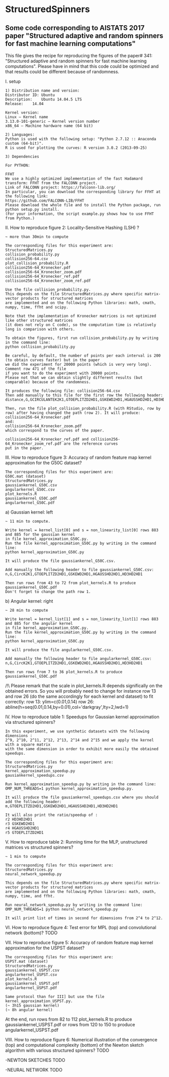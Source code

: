 # StructuredSpinners
## Some code corresponding to AISTATS 2017 paper "Structured adaptive and random spinners for fast machine learning computations"

This file gives the recipe for reproducing the figures of the paper# 341:
"Structured adaptive and random spinners for fast machine learning computations".
Please have in mind that this code could be optimized and that results could be
different because of randomness.

I. setup

	1) Distribution name and version:
	Distributor ID:	Ubuntu
	Description:	Ubuntu 14.04.5 LTS
	Release:	14.04

	Kernel version:
	Linux – Kernel name
	3.13.0-101-generic – Kernel version number
	x86_64 – Machine hardware name (64 bit)

	2) Languages:
	Python is used with the following setup: "Python 2.7.12 :: Anaconda custom (64-bit)".
	R is used for plotting the curves: R version 3.0.2 (2013-09-25)

	3) Dependencies

	For PYTHON:

	FFHT
	We use a highly optimized implementation of the fast Hadamard transform: FFHT from the FALCONN project.
	Link of FALCONN project: https://falconn-lib.org/
	In particular, you can download the corresponding library for FFHT at the following link:
	https://github.com/FALCONN-LIB/FFHT
	Please download the whole file and to install the Python package, run python setup.py install. 
	(For your information, the script example.py shows how to use FFHT from Python.)


II. How to reproduce figure 2: Locality-Sensitive Hashing (LSH) ?

	~ more than 30min to compute

	The corresponding files for this experiment are:
	StructuredMatrices.py
	collision_probability.py
	collision256-64.csv
	plot_collision_probability.R
	collision256-64_Kronecker.pdf
	collision256-64_Kronecker_zoom.pdf
	collision256-64_Kronecker_ref.pdf
	collision256-64_Kronecker_zoom_ref.pdf

	Use the file collision_probability.py.
	This depends on the file StructuredMatrices.py where specific matrix-vector products for structured matrices
	are implemented and on the following Python libraries: math, cmath, numpy, time, ffht and scipy.

	Note that the implementation of Kronecker matrices is not optimized like other structured matrices
	(it does not rely on C code), so the computation time is relatively long is comparison with others.

	To obtain the figures, first run collision_probability.py by writing in the command line:
	python collision_probability.py

	Be careful, by default, the number of points per each interval is 200 (to obtain curves faster) but in the paper 
	we did the experiment for 20000 points (which is very very long). Comment row 471 of the file
	if you want to do the experiment with 20000 points.
	Please not that we can obtain slightly different results (but comparable) because of the randomness.

	It produces the following file: collision256-64.csv
	Then add manually to this file for the first row the following header:
	distance,G,GCIRCULANTEK2K1,GTOEPLITZD2HD1,GSKEWD2HD1,HGAUSSHD2HD1,HD3HD2HD1

	Then, run the file plot_collision_probability.R (with RStudio, row by row) after having changed the path (row 2). It will produce:
	collision256-64_Kronecker.pdf
	and:
	collision256-64_Kronecker_zoom.pdf
	which correspond to the curves of the paper.

	collision256-64_Kronecker_ref.pdf and collision256-64_Kronecker_zoom_ref.pdf are the reference curves
	put in the paper.


III. How to reproduce figure 3: Accuracy of random feature map kernel approximation for the G50C dataset?

	The corresponding files for this experiment are:
	G50C.mat (dataset)
	StructuredMatrices.py
	gaussiankernel_G50C.csv
	angularkernel_G50C.csv
	plot_kernels.R
	gaussiankernel_G50C.pdf
	angularkernel_G50C.pdf

a) Gaussian kernel: left 

	~ 11 min to compute.

	Write kernel = kernel_list[0] and s = non_linearity_list[0] rows 883 and 885 for the gaussian kernel
	in file kernel_approximation_G50C.py.
	Run the file kernel_approximation_G50C.py by writing in the command line:
	python kernel_approximation_G50C.py

	It will produce the file gaussiankernel_G50C.csv. 

	Add manually the following header to file gaussiankernel_G50C.csv:
	n,G,CircK2K1,GTOEPLITZD2HD1,GSKEWD2HD1,HGAUSSHD2HD1,HD3HD2HD1

	Then run rows from 43 to 72 from plot_kernels.R to produce gaussiankernel_G50C.pdf
	Don't forget to change the path row 1.

b) Angular kernel: right

	~ 28 min to compute

	Write kernel = kernel_list[1] and s = non_linearity_list[1] rows 883 and 885 for the angular kernel
	in file kernel_approximation_G50C.py.
	Run the file kernel_approximation_G50C.py by writing in the command line:
	python kernel_approximation_G50C.py

	It will produce the file angularkernel_G50C.csv. 

	Add manually the following header to file angularkernel_G50C.csv:
	n,G,CircK2K1,GTOEPLITZD2HD1,GSKEWD2HD1,HGAUSSHD2HD1,HD3HD2HD1

	Then run rows from 7 to 36 plot_kernels.R to produce gaussiankernel_G50C.pdf

/!\ Please remark that the scale in plot_kernels.R depends significally on the obtained errors.
So you will probably need to change for instance row 13 and row 26 (do the same accordingly for
each kernel and dataset) to fit correctly:
row 13: ylim=c(0.01,0.14)
row 26: abline(h=seq(0.01,0.14,by=0.01),col='darkgray',lty=2,lwd=1)


IV. How to reproduce table 1: Speedups for Gaussian kernel approximation via structured spinners?

	In this experiment, we use synthetic datasets with the following dimensions : 
	2^9, 2^10, 2^11, 2^12, 2^13, 2^14 and 2^15 and we apply the kernel with a square matrix
	with the same dimension in order to exhibit more easily the obtained speedups.

	The corresponding files for this experiment are:
	StructuredMatrices.py
	kernel_approximation_speedup.py
	gausiankernel_speedups.csv

	Run kernel_approximation_speedup.py by writing in the command line:
	OMP_NUM_THREADS=1 python kernel_approximation_speedup.py.

	It will produce the file gausiankernel_speedups.csv where you should add the following header:
	m,GTOEPLITZD2HD1,GSKEWD2HD1,HGAUSSHD2HD1,HD3HD2HD1
	
	It will also print the ratio/speedup of :
	r2 HD3HD2HD1
	r3 GSKEWD2HD1
	r4 HGAUSSHD2HD1
	r5 GTOEPLITZD2HD1

V. How to reproduce table 2: Running time for the MLP, unstructured matrices vs structured spinners?

	~ 1 min to compute

	The corresponding files for this experiment are:
	StructuredMatrices.py
	neural_network_speedup.py

	This depends on the file StructuredMatrices.py where specific matrix-vector products for structured matrices
	are implemented and on the following Python libraries: math, cmath, numpy, time, and ffht.

	Run neural_network_speedup.py by writing in the command line:
	OMP_NUM_THREADS=1 python neural_network_speedup.py

	It will print list of times in second for dimensions from 2^4 to 2^12.


VI. How to reproduce figure 4: Test error for MPL (top) and convolutional network (bottom)?
TODO

VII. How to reproduce figure 5: Accuracy of random feature map kernel approximation for the USPST dataset?

	The corresponding files for this experiment are:
	USPST.mat (dataset)
	StructuredMatrices.py
	gaussiankernel_USPST.csv
	angularkernel_USPST.csv
	plot_kernels.R
	gaussiankernel_USPST.pdf
	angularkernel_USPST.pdf

	Same protocol than for III] but use the file kernel_approximation_USPST.py.
	(~ 3h15 gaussian kernel)
	(~ 8h angular kernel)

At the end, run rows from 82 to 112 plot_kernels.R to produce gaussiankernel_USPST.pdf
or rows from 120 to 150 to produce angularkernel_USPST.pdf

VIII. How to reproduce figure 6: Numerical illustration of the convergence (top) and computational
complexity (bottom) of the Newton sketch algorithm with various structured spinners?
TODO

-NEWTON SKETCHES
TODO

-NEURAL NETWORK
TODO




